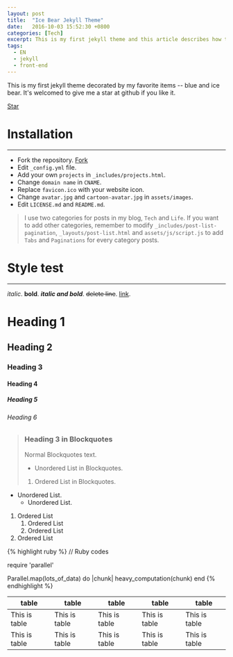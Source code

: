 ```yaml
---
layout: post
title:  "Ice Bear Jekyll Theme"
date:   2016-10-03 15:52:30 +0800
categories: [Tech]
excerpt: This is my first jekyll theme and this article describes how to use it.
tags:
  - EN
  - jekyll
  - front-end
---
```

This is my first jekyll theme decorated by my favorite items -- blue and ice bear. It's welcomed to give me a star at github if you like it.

<a class="github-button" href="https://github.com/songkong/Blog/tree/gh-pages" data-count-href="/songkong/Blog/stargazers" data-count-api="/repos/songkong/Blog#stargazers_count" data-count-aria-label="# stargazers on GitHub" aria-label="Star songkong/Blog on GitHub">Star</a>

# Installation
---

* Fork the repository. <a class="github-button" href="https://github.com/songkong/Blog/fork" data-count-href="/songkong/Blog/network" data-count-api="/repos/songkong/Blog#forks_count" data-count-aria-label="# forks on GitHub" aria-label="Fork songkong/Blog on GitHub">Fork</a>
* Edit `_config.yml` file.
* Add your own `projects` in `_includes/projects.html`.
* Change `domain name` in `CNAME`.
* Replace `favicon.ico` with your website icon.
* Change `avatar.jpg` and `cartoon-avatar.jpg` in `assets/images`.
* Edit `LICENSE.md` and `README.md`.

> I use two categories for posts in my blog, `Tech` and `Life`. If you want to add other categories, remember to modify `_includes/post-list-pagination`, `_layouts/post-list.html` and `assets/js/script.js` to add `Tabs` and `Paginations` for every category posts. 

# Style test
---

_italic_. **bold**. ***italic and bold***. ~~delete line~~. [link](http://kongsong.me).

# Heading 1

## Heading 2

### Heading 3

#### Heading 4

##### Heading 5

###### Heading 6

>### Heading 3 in Blockquotes
>Normal Blockquotes text.
>
>* Unordered List in Blockquotes.
>
>1. Ordered List in Blockquotes.

* Unordered List.
	* Unordered List.

1. Ordered List
	1. Ordered List
	2. Ordered List
2. Ordered List
	
{% highlight ruby %}
// Ruby codes

require 'parallel'

Parallel.map(lots_of_data) do |chunk|
  heavy_computation(chunk)
end
{% endhighlight %}

table | table | table | table | table
----|------|---- | ---- | ---- 
This is table | This is table | This is table | This is table | This is table
This is table | This is table | This is table | This is table | This is table

